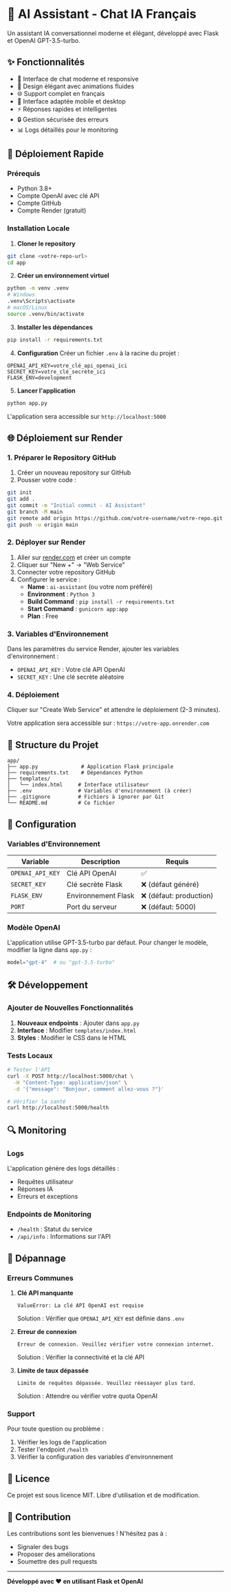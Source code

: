 # 🤖 AI Assistant - Chat IA Français

Un assistant IA conversationnel moderne et élégant, développé avec Flask et OpenAI GPT-3.5-turbo.

## ✨ Fonctionnalités

- 💬 Interface de chat moderne et responsive
- 🎨 Design élégant avec animations fluides
- 🌐 Support complet en français
- 📱 Interface adaptée mobile et desktop
- ⚡ Réponses rapides et intelligentes
- 🔒 Gestion sécurisée des erreurs
- 📊 Logs détaillés pour le monitoring

## 🚀 Déploiement Rapide

### Prérequis

- Python 3.8+
- Compte OpenAI avec clé API
- Compte GitHub
- Compte Render (gratuit)

### Installation Locale

1. **Cloner le repository**
```bash
git clone <votre-repo-url>
cd app
```

2. **Créer un environnement virtuel**
```bash
python -m venv .venv
# Windows
.venv\Scripts\activate
# macOS/Linux
source .venv/bin/activate
```

3. **Installer les dépendances**
```bash
pip install -r requirements.txt
```

4. **Configuration**
Créer un fichier `.env` à la racine du projet :
```env
OPENAI_API_KEY=votre_clé_api_openai_ici
SECRET_KEY=votre_clé_secrète_ici
FLASK_ENV=development
```

5. **Lancer l'application**
```bash
python app.py
```

L'application sera accessible sur `http://localhost:5000`

## 🌐 Déploiement sur Render

### 1. Préparer le Repository GitHub

1. Créer un nouveau repository sur GitHub
2. Pousser votre code :
```bash
git init
git add .
git commit -m "Initial commit - AI Assistant"
git branch -M main
git remote add origin https://github.com/votre-username/votre-repo.git
git push -u origin main
```

### 2. Déployer sur Render

1. Aller sur [render.com](https://render.com) et créer un compte
2. Cliquer sur "New +" → "Web Service"
3. Connecter votre repository GitHub
4. Configurer le service :
   - **Name** : `ai-assistant` (ou votre nom préféré)
   - **Environment** : `Python 3`
   - **Build Command** : `pip install -r requirements.txt`
   - **Start Command** : `gunicorn app:app`
   - **Plan** : Free

### 3. Variables d'Environnement

Dans les paramètres du service Render, ajouter les variables d'environnement :
- `OPENAI_API_KEY` : Votre clé API OpenAI
- `SECRET_KEY` : Une clé secrète aléatoire

### 4. Déploiement

Cliquer sur "Create Web Service" et attendre le déploiement (2-3 minutes).

Votre application sera accessible sur : `https://votre-app.onrender.com`

## 📁 Structure du Projet

```
app/
├── app.py              # Application Flask principale
├── requirements.txt    # Dépendances Python
├── templates/
│   └── index.html     # Interface utilisateur
├── .env               # Variables d'environnement (à créer)
├── .gitignore         # Fichiers à ignorer par Git
└── README.md          # Ce fichier
```

## 🔧 Configuration

### Variables d'Environnement

| Variable | Description | Requis |
|----------|-------------|--------|
| `OPENAI_API_KEY` | Clé API OpenAI | ✅ |
| `SECRET_KEY` | Clé secrète Flask | ❌ (défaut généré) |
| `FLASK_ENV` | Environnement Flask | ❌ (défaut: production) |
| `PORT` | Port du serveur | ❌ (défaut: 5000) |

### Modèle OpenAI

L'application utilise GPT-3.5-turbo par défaut. Pour changer le modèle, modifier la ligne dans `app.py` :

```python
model="gpt-4"  # ou "gpt-3.5-turbo"
```

## 🛠️ Développement

### Ajouter de Nouvelles Fonctionnalités

1. **Nouveaux endpoints** : Ajouter dans `app.py`
2. **Interface** : Modifier `templates/index.html`
3. **Styles** : Modifier le CSS dans le HTML

### Tests Locaux

```bash
# Tester l'API
curl -X POST http://localhost:5000/chat \
  -H "Content-Type: application/json" \
  -d '{"message": "Bonjour, comment allez-vous ?"}'

# Vérifier la santé
curl http://localhost:5000/health
```

## 🔍 Monitoring

### Logs

L'application génère des logs détaillés :
- Requêtes utilisateur
- Réponses IA
- Erreurs et exceptions

### Endpoints de Monitoring

- `/health` : Statut du service
- `/api/info` : Informations sur l'API

## 🚨 Dépannage

### Erreurs Communes

1. **Clé API manquante**
   ```
   ValueError: La clé API OpenAI est requise
   ```
   Solution : Vérifier que `OPENAI_API_KEY` est définie dans `.env`

2. **Erreur de connexion**
   ```
   Erreur de connexion. Veuillez vérifier votre connexion internet.
   ```
   Solution : Vérifier la connectivité et la clé API

3. **Limite de taux dépassée**
   ```
   Limite de requêtes dépassée. Veuillez réessayer plus tard.
   ```
   Solution : Attendre ou vérifier votre quota OpenAI

### Support

Pour toute question ou problème :
1. Vérifier les logs de l'application
2. Tester l'endpoint `/health`
3. Vérifier la configuration des variables d'environnement

## 📄 Licence

Ce projet est sous licence MIT. Libre d'utilisation et de modification.

## 🤝 Contribution

Les contributions sont les bienvenues ! N'hésitez pas à :
- Signaler des bugs
- Proposer des améliorations
- Soumettre des pull requests

---

**Développé avec ❤️ en utilisant Flask et OpenAI** 